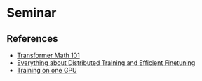 # Seminar

## References
- [Transformer Math 101](https://blog.eleuther.ai/transformer-math/)
- [Everything about Distributed Training and Efficient Finetuning](https://sumanthrh.com/post/distributed-and-efficient-finetuning/#fully-sharded-data-parallel)
- [Training on one GPU](https://huggingface.co/docs/transformers/v4.29.0/perf_train_gpu_one#:~:text=A%20standard%20AdamW%20uses%208,all%20optimizer%20states%20are%20quantized.)